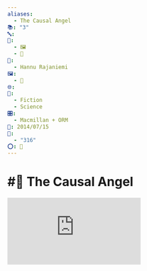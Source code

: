 ```yaml
---
aliases:
  - The Causal Angel
📚: "3"
🔤: 
📁:
  - 🖼️
  - 📖
👤:
  - Hannu Rajaniemi
🖼️:
  - 📖
🌐: 
📖:
  - Fiction
  - Science
🎛️:
  - Macmillan + ORM
📅: 2014/07/15
🔢:
  - "316"
⭕: 🏁
---
```

# #📖 The Causal Angel

![](https://res.cloudinary.com/dpqi5g7l6/image/upload/f_auto/v1723982496/hgpzbxplrfx6ybthjyea.pdf)